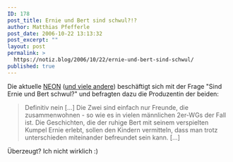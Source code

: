 ```yaml
---
ID: 178
post_title: Ernie und Bert sind schwul?!?
author: Matthias Pfefferle
post_date: 2006-10-22 13:13:32
post_excerpt: ""
layout: post
permalink: >
  https://notiz.blog/2006/10/22/ernie-und-bert-sind-schwul/
published: true
---
```

Die aktuelle <a href="http://www.neon.de/magazin/0611">NEON</a> (<a href="http://www.google.de/search?hl=de&q=ernie+bert+schwul&btnG=Suche&meta=">und viele andere</a>) beschäftigt sich mit der Frage "Sind Ernie und Bert schwul?"  und befragten dazu die Produzentin der beiden:
<blockquote>Definitiv nein [...] Die Zwei sind einfach nur Freunde, die zusammenwohnen - so wie es in vielen männlichen 2er-WGs der Fall ist. Die Geschichten, die der ruhige Bert mit seinem verspielten Kumpel Ernie erlebt, sollen den Kindern vermitteln, dass man trotz unterschieden miteinander befreundet sein kann. [...]</blockquote>
Überzeugt? Ich nicht wirklich :)